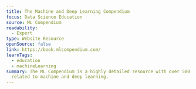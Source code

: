 ```yaml
---
title: The Machine and Deep Learning Compendium
focus: Data Science Education
source: ML Compendium
readability:
  - Expert
type: Website Resource
openSource: false
link: https://book.mlcompendium.com/
learnTags:
  - education
  - machineLearning
summary: The ML Compendium is a highly detailed resource with over 500 topics
  related to machine and deep learning.
---
```

